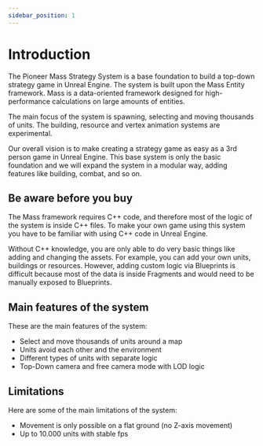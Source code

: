 ```yaml
---
sidebar_position: 1
---
```


# Introduction

The Pioneer Mass Strategy System is a base foundation to build a top-down strategy game in Unreal Engine. 
The system is built upon the Mass Entity framework. 
Mass is a data-oriented framework designed for high-performance calculations on large amounts of entities.

The main focus of the system is spawning, selecting and moving thousands of units. 
The building, resource and vertex animation systems are experimental.

Our overall vision is to make creating a strategy game as easy as a 3rd person game in Unreal Engine. 
This base system is only the basic foundation and we will expand the system in a modular way, adding features 
like building, combat, and so on.

## Be aware before you buy
The Mass framework requires C++ code, and therefore most of the logic of the system is inside C++ files. To make your own game using this system you have to be familiar with using C++ code in Unreal Engine.

Without C++ knowledge, you are only able to do very basic things like adding and changing the assets. For example, you can add your own units, buildings or resources. However, adding custom logic via Blueprints is difficult because most of the data is inside Fragments and would need to be manually exposed to Blueprints.

## Main features of the system

These are the main features of the system:

- Select and move thousands of units around a map
- Units avoid each other and the environment
- Different types of units with separate logic
- Top-Down camera and free camera mode with LOD logic

## Limitations

Here are some of the main limitations of the system:

- Movement is only possible on a flat ground (no Z-axis movement)
- Up to 10.000 units with stable fps
